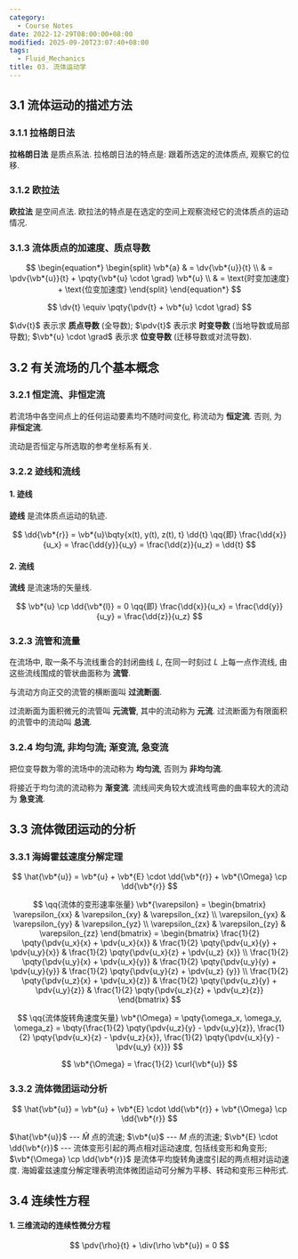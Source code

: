 ```yaml
---
category:
  - Course Notes
date: 2022-12-29T08:00:00+08:00
modified: 2025-09-20T23:07:40+08:00
tags:
  - Fluid_Mechanics
title: 03. 流体运动学
---
```


## 3.1 流体运动的描述方法

### 3.1.1 拉格朗日法

**拉格朗日法** 是质点系法. 拉格朗日法的特点是: 跟着所选定的流体质点, 观察它的位移.

### 3.1.2 欧拉法

**欧拉法** 是空间点法. 欧拉法的特点是在选定的空间上观察流经它的流体质点的运动情况.

### 3.1.3 流体质点的加速度、质点导数

$$
\begin{equation*}
  \begin{split}
    \vb*{a}
     & = \dv{\vb*{u}}{t}                                       \\
     & = \pdv{\vb*{u}}{t} + \pqty{\vb*{u} \cdot \grad} \vb*{u} \\
     & = \text{时变加速度} + \text{位变加速度}
  \end{split}
\end{equation*}
$$

$$
\dv{t} \equiv \pqty{\pdv{t} + \vb*{u} \cdot \grad}
$$

$\dv{t}$ 表示求 **质点导数** (全导数); $\pdv{t}$ 表示求 **时变导数** (当地导数或局部导数); $\vb*{u} \cdot \grad$ 表示求 **位变导数** (迁移导数或对流导数).

## 3.2 有关流场的几个基本概念

### 3.2.1 恒定流、非恒定流

若流场中各空间点上的任何运动要素均不随时间变化, 称流动为 **恒定流**. 否则, 为 **非恒定流**.

流动是否恒定与所选取的参考坐标系有关.

### 3.2.2 迹线和流线

#### 1. 迹线

**迹线** 是流体质点运动的轨迹.

$$
\dd{\vb*{r}} = \vb*{u}\bqty{x(t), y(t), z(t), t} \dd{t}
\qq{即}
\frac{\dd{x}}{u_x} = \frac{\dd{y}}{u_y} = \frac{\dd{z}}{u_z} = \dd{t}
$$

#### 2. 流线

**流线** 是流速场的矢量线.

$$
\vb*{u} \cp \dd{\vb*{l}} = 0
\qq{即}
\frac{\dd{x}}{u_x} = \frac{\dd{y}}{u_y} = \frac{\dd{z}}{u_z}
$$

### 3.2.3 流管和流量

在流场中, 取一条不与流线重合的封闭曲线 $L$, 在同一时刻过 $L$ 上每一点作流线, 由这些流线围成的管状曲面称为 **流管**.

与流动方向正交的流管的横断面叫 **过流断面**.

过流断面为面积微元的流管叫 **元流管**, 其中的流动称为 **元流**. 过流断面为有限面积的流管中的流动叫 **总流**.

### 3.2.4 均匀流, 非均匀流; 渐变流, 急变流

把位变导数为零的流场中的流动称为 **均匀流**, 否则为 **非均匀流**.

将接近于均匀流的流动称为 **渐变流**. 流线间夹角较大或流线弯曲的曲率较大的流动为 **急变流**.

## 3.3 流体微团运动的分析

### 3.3.1 海姆霍兹速度分解定理

$$
\hat{\vb*{u}} = \vb*{u} + \vb*{E} \cdot \dd{\vb*{r}} + \vb*{\Omega} \cp \dd{\vb*{r}}
$$

$$
\qq{流体的变形速率张量}
\vb*{\varepsilon}
= \begin{bmatrix}
    \varepsilon_{xx} & \varepsilon_{xy} & \varepsilon_{xz} \\
    \varepsilon_{yx} & \varepsilon_{yy} & \varepsilon_{yz} \\
    \varepsilon_{zx} & \varepsilon_{zy} & \varepsilon_{zz}
  \end{bmatrix}
= \begin{bmatrix}
    \frac{1}{2} \pqty{\pdv{u_x}{x} + \pdv{u_x}{x}} & \frac{1}{2} \pqty{\pdv{u_x}{y} + \pdv{u_y}{x}} & \frac{1}{2} \pqty{\pdv{u_x}{z} + \pdv{u_z}
{x}} \\
    \frac{1}{2} \pqty{\pdv{u_y}{x} + \pdv{u_x}{y}} & \frac{1}{2} \pqty{\pdv{u_y}{y} + \pdv{u_y}{y}} & \frac{1}{2} \pqty{\pdv{u_y}{z} + \pdv{u_z}
{y}} \\
    \frac{1}{2} \pqty{\pdv{u_z}{x} + \pdv{u_x}{z}} & \frac{1}{2} \pqty{\pdv{u_z}{y} + \pdv{u_y}{z}} & \frac{1}{2} \pqty{\pdv{u_z}{z} + \pdv{u_z}{z}}
  \end{bmatrix}
$$

$$
\qq{流体旋转角速度矢量}
\vb*{\Omega}
= \pqty{\omega_x, \omega_y, \omega_z}
= \bqty{\frac{1}{2} \pqty{\pdv{u_z}{y} - \pdv{u_y}{z}}, \frac{1}{2} \pqty{\pdv{u_x}{z} - \pdv{u_z}{x}}, \frac{1}{2} \pqty{\pdv{u_x}{y} - \pdv{u_y}
{x}}}
$$

$$
\vb*{\Omega} = \frac{1}{2} \curl{\vb*{u}}
$$

### 3.3.2 流体微团运动分析

$$
\hat{\vb*{u}} = \vb*{u} + \vb*{E} \cdot \dd{\vb*{r}} + \vb*{\Omega} \cp \dd{\vb*{r}}
$$

$\hat{\vb*{u}}$ --- $\hat{M}$ 点的流速; $\vb*{u}$ --- $M$ 点的流速; $\vb*{E} \cdot \dd{\vb*{r}}$ --- 流体变形引起的两点相对运动速度, 包括线变形和角变形; $\vb*{\Omega} \cp \dd{\vb*{r}}$ 是流体平均旋转角速度引起的两点相对运动速度. 海姆霍兹速度分解定理表明流体微团运动可分解为平移、转动和变形三种形式.

## 3.4 连续性方程

#### 1. 三维流动的连续性微分方程

$$
\pdv{\rho}{t} + \div(\rho \vb*{u}) = 0
$$
